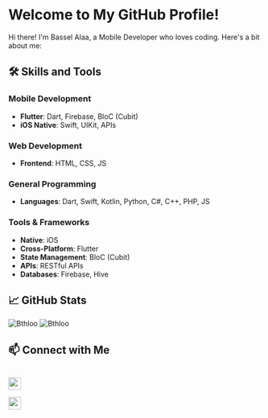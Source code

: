 # Welcome to My GitHub Profile!

Hi there! I'm Bassel Alaa, a Mobile Developer who loves coding. Here's a bit about me:

## 🛠️ Skills and Tools
### Mobile Development
- **Flutter**: Dart, Firebase, BloC (Cubit)
- **iOS Native**: Swift, UIKit, APIs

### Web Development
- **Frontend**: HTML, CSS, JS

### General Programming
- **Languages**: Dart, Swift, Kotlin, Python, C#, C++, PHP, JS

### Tools & Frameworks
- **Native**: iOS
- **Cross-Platform**: Flutter
- **State Management**: BloC (Cubit)
- **APIs**: RESTful APIs
- **Databases**: Firebase, Hive


## 📈 GitHub Stats
![Bthloo](https://github-readme-stats.vercel.app/api?username=Bthloo&show_icons=true&theme=radical)
![Bthloo](https://github-readme-streak-stats.herokuapp.com/?user=Bthloo&&theme=radical&&hide_border=false&show_icons=true)

## 📫 Connect with Me

<br/>
<a href="https://www.linkedin.com/in/bassel-alaa-9287b321b/"><img src="https://img.shields.io/badge/linkedin-%230077B5.svg?&style=for-the-badge&logo=linkedin&logoColor=white" height=25</a>

<a href="mailto:basselalaa55@gmail.com"><img src="https://img.shields.io/badge/Outlook-0078D4?style=for-the-badge&logo=microsoft-outlook&logoColor=white" height=25></a>


